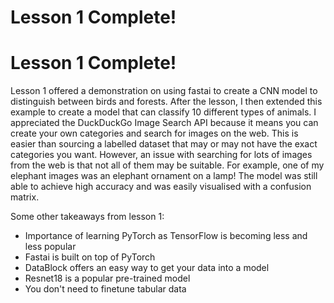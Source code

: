 # Lesson 1 Complete!
# Lesson 1 Complete!

Lesson 1 offered a demonstration on using fastai to create a CNN model to distinguish between birds and forests. After the lesson, I then extended this example to create a model that can classify 10 different types of animals. I appreciated the DuckDuckGo Image Search API because it means you can create your own categories and search for images on the web. This is easier than sourcing a labelled dataset that may or may not have the exact categories you want. However, an issue with searching for lots of images from the web is that not all of them may be suitable. For example, one of my elephant images was an elephant ornament on a lamp! The model was still able to achieve high accuracy and was easily visualised with a confusion matrix.

Some other takeaways from lesson 1:
- Importance of learning PyTorch as TensorFlow is becoming less and less popular
- Fastai is built on top of PyTorch
- DataBlock offers an easy way to get your data into a model
- Resnet18 is a popular pre-trained model
- You don't need to finetune tabular data
